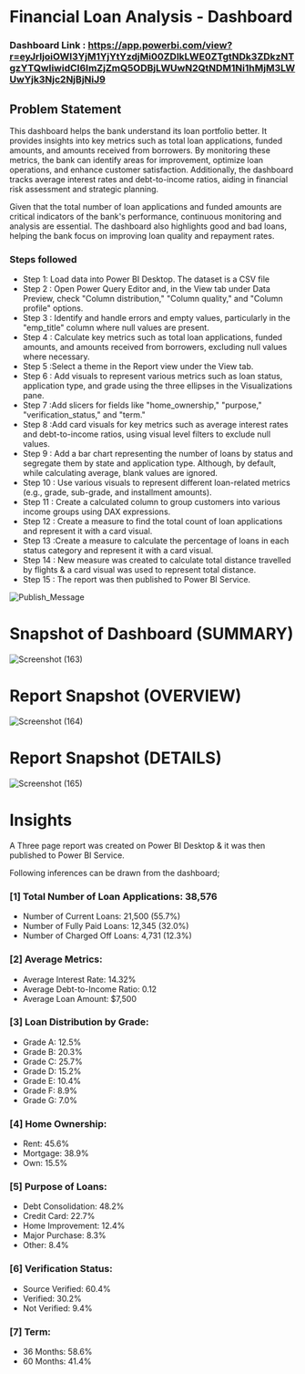 
# Financial Loan Analysis - Dashboard

### Dashboard Link : https://app.powerbi.com/view?r=eyJrIjoiOWI3YjM1YjYtYzdjMi00ZDlkLWE0ZTgtNDk3ZDkzNTgzYTQwIiwidCI6ImZjZmQ5ODBjLWUwN2QtNDM1Ni1hMjM3LWUwYjk3Njc2NjBjNiJ9

## Problem Statement

This dashboard helps the bank understand its loan portfolio better. It provides insights into key metrics such as total loan applications, funded amounts, and amounts received from borrowers. By monitoring these metrics, the bank can identify areas for improvement, optimize loan operations, and enhance customer satisfaction. Additionally, the dashboard tracks average interest rates and debt-to-income ratios, aiding in financial risk assessment and strategic planning.

Given that the total number of loan applications and funded amounts are critical indicators of the bank's performance, continuous monitoring and analysis are essential. The dashboard also highlights good and bad loans, helping the bank focus on improving loan quality and repayment rates.


### Steps followed 

- Step 1: Load data into Power BI Desktop. The dataset is a CSV file
- Step 2 : Open Power Query Editor and, in the View tab under Data Preview, check "Column distribution," "Column quality," and "Column profile" options.
- Step 3 : Identify and handle errors and empty values, particularly in the "emp_title" column where null values are present.
- Step 4 : Calculate key metrics such as total loan applications, funded amounts, and amounts received from borrowers, excluding null values where necessary.
- Step 5 :Select a theme in the Report view under the View tab. 
- Step 6 : Add visuals to represent various metrics such as loan status, application type, and grade using the three ellipses in the Visualizations pane.
- Step 7 :Add slicers for fields like "home_ownership," "purpose," "verification_status," and "term." 
- Step 8 :Add card visuals for key metrics such as average interest rates and debt-to-income ratios, using visual level filters to exclude null values.
- Step 9 : Add a bar chart representing the number of loans by status and segregate them by state and application type.
           Although, by default, while calculating average, blank values are ignored.
- Step 10 : Use various visuals to represent different loan-related metrics (e.g., grade, sub-grade, and installment amounts).
- Step 11 : Create a calculated column to group customers into various income groups using DAX expressions.      
- Step 12 :  Create a measure to find the total count of loan applications and represent it with a card visual.       
 - Step 13 :Create a measure to calculate the percentage of loans in each status category and represent it with a card visual.
 - Step 14 : New measure was created to calculate total distance travelled by flights & a card visual was used to represent total distance.
 - Step 15 : The report was then published to Power BI Service.
 
 
![Publish_Message](https://user-images.githubusercontent.com/102996550/174094520-3a845196-97e6-4d44-8760-34a64abc3e77.jpg)

# Snapshot of Dashboard (SUMMARY)

![Screenshot (163)](https://github.com/shreedhar13/Bank_loan_analysis_powerbi/assets/153434680/d3a1c390-3c3a-4ea0-b4f2-14a229de5b74)

 
 # Report Snapshot (OVERVIEW)

 
![Screenshot (164)](https://github.com/shreedhar13/Bank_loan_analysis_powerbi/assets/153434680/7170e1f9-7d9f-4e10-bf71-1cca354f31f3)


 # Report Snapshot (DETAILS)

 
![Screenshot (165)](https://github.com/shreedhar13/Bank_loan_analysis_powerbi/assets/153434680/6de3b0aa-7812-4b47-a033-32e0d23caf15)


# Insights

A Three page report was created on Power BI Desktop & it was then published to Power BI Service.

Following inferences can be drawn from the dashboard;

### [1] Total Number of Loan Applications: 38,576

- Number of Current Loans: 21,500 (55.7%)
- Number of Fully Paid Loans: 12,345 (32.0%)
- Number of Charged Off Loans: 4,731 (12.3%)

### [2] Average Metrics:

- Average Interest Rate: 14.32%
- Average Debt-to-Income Ratio: 0.12
- Average Loan Amount: $7,500

### [3] Loan Distribution by Grade:

- Grade A: 12.5%
- Grade B: 20.3%
- Grade C: 25.7%
- Grade D: 15.2%
- Grade E: 10.4%
- Grade F: 8.9%
- Grade G: 7.0%

### [4] Home Ownership:

- Rent: 45.6%
- Mortgage: 38.9%
- Own: 15.5%

### [5] Purpose of Loans:

- Debt Consolidation: 48.2%
- Credit Card: 22.7%
- Home Improvement: 12.4%
- Major Purchase: 8.3%
- Other: 8.4%


### [6] Verification Status:

- Source Verified: 60.4%
- Verified: 30.2%
- Not Verified: 9.4%

### [7] Term:

- 36 Months: 58.6%
- 60 Months: 41.4%
